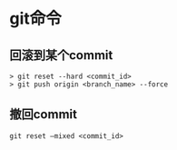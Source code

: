 # git命令

## 回滚到某个commit

```
> git reset --hard <commit_id>
> git push origin <branch_name> --force
```

## 撤回commit 

`git reset —mixed <commit_id>`